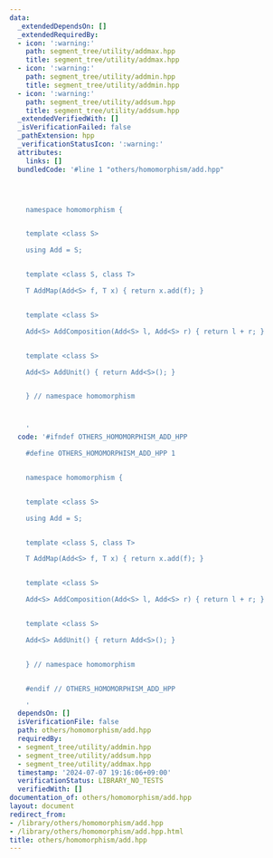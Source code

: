 ```yaml
---
data:
  _extendedDependsOn: []
  _extendedRequiredBy:
  - icon: ':warning:'
    path: segment_tree/utility/addmax.hpp
    title: segment_tree/utility/addmax.hpp
  - icon: ':warning:'
    path: segment_tree/utility/addmin.hpp
    title: segment_tree/utility/addmin.hpp
  - icon: ':warning:'
    path: segment_tree/utility/addsum.hpp
    title: segment_tree/utility/addsum.hpp
  _extendedVerifiedWith: []
  _isVerificationFailed: false
  _pathExtension: hpp
  _verificationStatusIcon: ':warning:'
  attributes:
    links: []
  bundledCode: '#line 1 "others/homomorphism/add.hpp"




    namespace homomorphism {


    template <class S>

    using Add = S;


    template <class S, class T>

    T AddMap(Add<S> f, T x) { return x.add(f); }


    template <class S>

    Add<S> AddComposition(Add<S> l, Add<S> r) { return l + r; }


    template <class S>

    Add<S> AddUnit() { return Add<S>(); }


    } // namespace homomorphism



    '
  code: '#ifndef OTHERS_HOMOMORPHISM_ADD_HPP

    #define OTHERS_HOMOMORPHISM_ADD_HPP 1


    namespace homomorphism {


    template <class S>

    using Add = S;


    template <class S, class T>

    T AddMap(Add<S> f, T x) { return x.add(f); }


    template <class S>

    Add<S> AddComposition(Add<S> l, Add<S> r) { return l + r; }


    template <class S>

    Add<S> AddUnit() { return Add<S>(); }


    } // namespace homomorphism


    #endif // OTHERS_HOMOMORPHISM_ADD_HPP

    '
  dependsOn: []
  isVerificationFile: false
  path: others/homomorphism/add.hpp
  requiredBy:
  - segment_tree/utility/addmin.hpp
  - segment_tree/utility/addsum.hpp
  - segment_tree/utility/addmax.hpp
  timestamp: '2024-07-07 19:16:06+09:00'
  verificationStatus: LIBRARY_NO_TESTS
  verifiedWith: []
documentation_of: others/homomorphism/add.hpp
layout: document
redirect_from:
- /library/others/homomorphism/add.hpp
- /library/others/homomorphism/add.hpp.html
title: others/homomorphism/add.hpp
---
```

